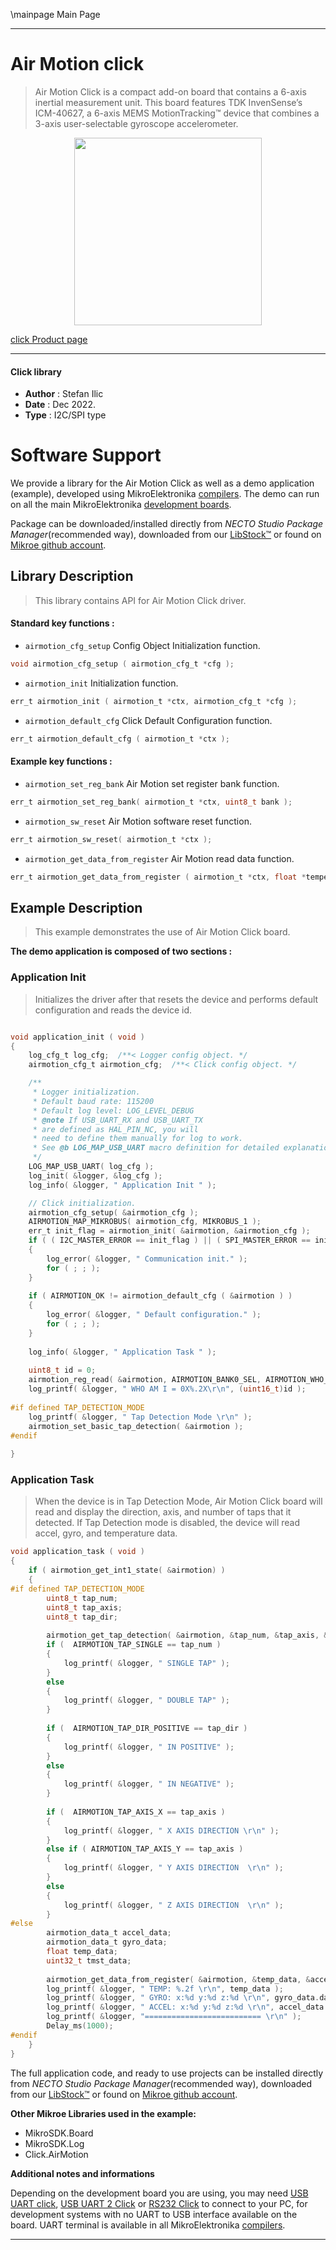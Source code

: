 \mainpage Main Page

---
# Air Motion click

> Air Motion Click is a compact add-on board that contains a 6-axis inertial measurement unit. This board features TDK InvenSense’s ICM-40627, a 6-axis MEMS MotionTracking™ device that combines a 3-axis user-selectable gyroscope accelerometer.

<p align="center">
  <img src="https://download.mikroe.com/images/click_for_ide/airmotion_click.png" height=300px>
</p>

[click Product page](https://www.mikroe.com/air-motion-click)

---


#### Click library

- **Author**        : Stefan Ilic
- **Date**          : Dec 2022.
- **Type**          : I2C/SPI type


# Software Support

We provide a library for the Air Motion Click
as well as a demo application (example), developed using MikroElektronika
[compilers](https://www.mikroe.com/necto-studio).
The demo can run on all the main MikroElektronika [development boards](https://www.mikroe.com/development-boards).

Package can be downloaded/installed directly from *NECTO Studio Package Manager*(recommended way), downloaded from our [LibStock&trade;](https://libstock.mikroe.com) or found on [Mikroe github account](https://github.com/MikroElektronika/mikrosdk_click_v2/tree/master/clicks).

## Library Description

> This library contains API for Air Motion Click driver.

#### Standard key functions :

- `airmotion_cfg_setup` Config Object Initialization function.
```c
void airmotion_cfg_setup ( airmotion_cfg_t *cfg );
```

- `airmotion_init` Initialization function.
```c
err_t airmotion_init ( airmotion_t *ctx, airmotion_cfg_t *cfg );
```

- `airmotion_default_cfg` Click Default Configuration function.
```c
err_t airmotion_default_cfg ( airmotion_t *ctx );
```

#### Example key functions :

- `airmotion_set_reg_bank` Air Motion set register bank function.
```c
err_t airmotion_set_reg_bank( airmotion_t *ctx, uint8_t bank );
```

- `airmotion_sw_reset` Air Motion software reset function.
```c
err_t airmotion_sw_reset( airmotion_t *ctx );
```

- `airmotion_get_data_from_register` Air Motion read data function.
```c
err_t airmotion_get_data_from_register ( airmotion_t *ctx, float *temperature_data, airmotion_data_t *accel_data, airmotion_data_t *gyro_data, uint32_t *tmst_data );
```

## Example Description

> This example demonstrates the use of Air Motion Click board.

**The demo application is composed of two sections :**

### Application Init

> Initializes the driver after that resets the device and performs default configuration and reads the device id.

```c

void application_init ( void )
{
    log_cfg_t log_cfg;  /**< Logger config object. */
    airmotion_cfg_t airmotion_cfg;  /**< Click config object. */

    /** 
     * Logger initialization.
     * Default baud rate: 115200
     * Default log level: LOG_LEVEL_DEBUG
     * @note If USB_UART_RX and USB_UART_TX 
     * are defined as HAL_PIN_NC, you will 
     * need to define them manually for log to work. 
     * See @b LOG_MAP_USB_UART macro definition for detailed explanation.
     */
    LOG_MAP_USB_UART( log_cfg );
    log_init( &logger, &log_cfg );
    log_info( &logger, " Application Init " );

    // Click initialization.
    airmotion_cfg_setup( &airmotion_cfg );
    AIRMOTION_MAP_MIKROBUS( airmotion_cfg, MIKROBUS_1 );
    err_t init_flag = airmotion_init( &airmotion, &airmotion_cfg );
    if ( ( I2C_MASTER_ERROR == init_flag ) || ( SPI_MASTER_ERROR == init_flag ) )
    {
        log_error( &logger, " Communication init." );
        for ( ; ; );
    }
    
    if ( AIRMOTION_OK != airmotion_default_cfg ( &airmotion ) )
    {
        log_error( &logger, " Default configuration." );
        for ( ; ; );
    }
   
    log_info( &logger, " Application Task " );
    
    uint8_t id = 0;
    airmotion_reg_read( &airmotion, AIRMOTION_BANK0_SEL, AIRMOTION_WHO_AM_I, &id, 1);
    log_printf( &logger, " WHO AM I = 0X%.2X\r\n", (uint16_t)id );
    
#if defined TAP_DETECTION_MODE
    log_printf( &logger, " Tap Detection Mode \r\n" );
    airmotion_set_basic_tap_detection( &airmotion );
#endif
    
}

```

### Application Task

> When the device is in Tap Detection Mode, Air Motion Click board will read and display the direction, axis, and number of taps that it detected. If Tap Detection mode is disabled, the device will read accel, gyro, and temperature data.

```c
void application_task ( void )
{
    if ( airmotion_get_int1_state( &airmotion) )
    {       
#if defined TAP_DETECTION_MODE
        uint8_t tap_num;
        uint8_t tap_axis;
        uint8_t tap_dir;
        
        airmotion_get_tap_detection( &airmotion, &tap_num, &tap_axis, &tap_dir );
        if (  AIRMOTION_TAP_SINGLE == tap_num )
        {
            log_printf( &logger, " SINGLE TAP" );
        }
        else
        {
            log_printf( &logger, " DOUBLE TAP" );
        }
        
        if (  AIRMOTION_TAP_DIR_POSITIVE == tap_dir )
        {
            log_printf( &logger, " IN POSITIVE" );
        }
        else
        {
            log_printf( &logger, " IN NEGATIVE" );
        }
        
        if (  AIRMOTION_TAP_AXIS_X == tap_axis )
        {
            log_printf( &logger, " X AXIS DIRECTION \r\n" );
        }
        else if ( AIRMOTION_TAP_AXIS_Y == tap_axis )
        {
            log_printf( &logger, " Y AXIS DIRECTION  \r\n" );
        }
        else
        {
            log_printf( &logger, " Z AXIS DIRECTION  \r\n" );
        }
#else
        airmotion_data_t accel_data;
        airmotion_data_t gyro_data;
        float temp_data;
        uint32_t tmst_data;
        
        airmotion_get_data_from_register( &airmotion, &temp_data, &accel_data, &gyro_data, &tmst_data );
        log_printf( &logger, " TEMP: %.2f \r\n", temp_data );
        log_printf( &logger, " GYRO: x:%d y:%d z:%d \r\n", gyro_data.data_x,gyro_data.data_y,gyro_data.data_z );
        log_printf( &logger, " ACCEL: x:%d y:%d z:%d \r\n", accel_data.data_x,accel_data.data_y,accel_data.data_z );
        log_printf( &logger, "========================== \r\n" );
        Delay_ms(1000);
#endif
    }    
}
```

The full application code, and ready to use projects can be installed directly from *NECTO Studio Package Manager*(recommended way), downloaded from our [LibStock&trade;](https://libstock.mikroe.com) or found on [Mikroe github account](https://github.com/MikroElektronika/mikrosdk_click_v2/tree/master/clicks).

**Other Mikroe Libraries used in the example:**

- MikroSDK.Board
- MikroSDK.Log
- Click.AirMotion

**Additional notes and informations**

Depending on the development board you are using, you may need
[USB UART click](https://www.mikroe.com/usb-uart-click),
[USB UART 2 Click](https://www.mikroe.com/usb-uart-2-click) or
[RS232 Click](https://www.mikroe.com/rs232-click) to connect to your PC, for
development systems with no UART to USB interface available on the board. UART
terminal is available in all MikroElektronika
[compilers](https://shop.mikroe.com/compilers).

---
